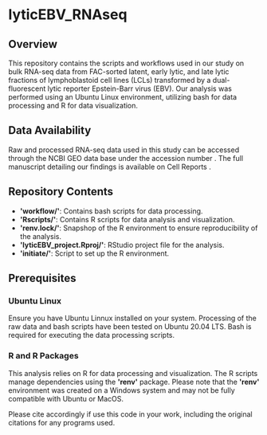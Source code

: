 # lyticEBV_RNAseq
## Overview
This repository contains the scripts and workflows used in our study on bulk RNA-seq data from FAC-sorted latent, early lytic, and late lytic fractions of lymphoblastoid cell lines (LCLs) transformed by a dual-fluorescent lytic reporter Epstein-Barr virus (EBV). Our analysis was performed using an Ubuntu Linux environment, utilizing bash for data processing and R for data visualization. 
## Data Availability
Raw and processed RNA-seq data used in this study can be accessed through the NCBI GEO data base under the accession number <to be provided>. The full manuscript detailing our findings is available on Cell Reports <insert website>.
## Repository Contents
- **'workflow/'**: Contains bash scripts for data processing.
- **'Rscripts/'**: Contains R scripts for data analysis and visualization.
- **'renv.lock/'**: Snapshop of the R environment to ensure reproducibility of the analysis.
- **'lyticEBV_project.Rproj/'**: RStudio project file for the analysis.
- **'initiate/'**: Script to set up the R environment.

## Prerequisites
### Ubuntu Linux
Ensure you have Ubuntu Linnux installed on your system. Processing of the raw data and bash scripts have been tested on Ubuntu 20.04 LTS. Bash is required for executing the data processing scripts.
### R and R Packages
This analysis relies on R for data processing and visualization. The R scripts manage dependencies using the **'renv'** package. Please note that the **'renv'** environment was created on a Windows system and may not be fully compatible with Ubuntu or MacOS.



Please cite accordingly if use this code in your work, including the original citations for any programs used.
